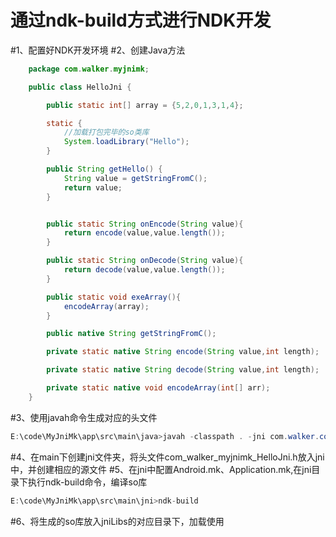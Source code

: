 # 通过ndk-build方式进行NDK开发

#1、配置好NDK开发环境
#2、创建Java方法
```Java
    package com.walker.myjnimk;

    public class HelloJni {

        public static int[] array = {5,2,0,1,3,1,4};

        static {
            //加载打包完毕的so类库
            System.loadLibrary("Hello");
        }

        public String getHello() {
            String value = getStringFromC();
            return value;
        }


        public static String onEncode(String value){
            return encode(value,value.length());
        }

        public static String onDecode(String value){
            return decode(value,value.length());
        }

        public static void exeArray(){
            encodeArray(array);
        }

        public native String getStringFromC();

        private static native String encode(String value,int length);

        private static native String decode(String value,int length);

        private static native void encodeArray(int[] arr);
    }
```
#3、使用javah命令生成对应的头文件
```Java
E:\code\MyJniMk\app\src\main\java>javah -classpath . -jni com.walker.com.walker.myjnimk.HelloJni
```
#4、在main下创建jni文件夹，将头文件com_walker_myjnimk_HelloJni.h放入jni中，并创建相应的源文件
#5、在jni中配置Android.mk、Application.mk,在jni目录下执行ndk-build命令，编译so库
```Java
E:\code\MyJniMk\app\src\main\jni>ndk-build
```
#6、将生成的so库放入jniLibs的对应目录下，加载使用

